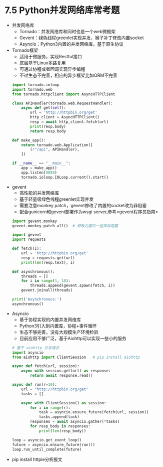 # 7.5 Python并发网络库常考题

- 并发网络库
	- Tornado：并发网络库和同时也是一个web微框架
	- Gevent：绿色线程greenlet实现并发，猴子补丁修改内置socket
	- Asyncio：Python3内置的并发网络库，基于原生协议
- Tornado框架
	- 适用于微服务，实现Restful接口
	- 底层基于Linux多路复用
	- 可通过协程或者回调实现异步编程
	- 不过生态不完善，相应的异步框架比如ORM不完善 
	```python
	import tornado.ioloop
	import tornado.web
	from tornado.httpclient import AsyncHTTPClient
	
	class APIHandler(tornado.web.RequestHandler):
	    async def get(self):
	        url = 'http://httpbin.org/get'
	        http_client = AsyncHTTPClient()
	        resp = await http_client.fetch(url)
	        print(resp.body)
	        return resp.body
	
	def make_app():
	    return tornado.web.Application([
	        (r"/api", APIHandler),
	    ])
	
	if __name__ == "__main__":
	    app = make_app()
	    app.listen(8888)
	    tornado.ioloop.IOLoop.current().start()
	```
- gevent
	- 高性能的并发网络库
	- 基于轻量级绿色线程greenlet实现并发
	- 需要注意monkey patch，gevent修改了内置的socket改为非阻塞
	- 配合gunicorn和gevent部署作为wsgi server,参考<gevent程序员指南>
	```python
	import gevent.monkey
	gevent.monkey.patch_all()  # 修改内置的一些库非阻塞
	
	import gevent
	import requests
	
	def fetch(i):
	    url = 'http://httpbin.org/get'
	    resp = requests.get(url)
	    print(len(resp.text), i)
	
	def asynchronous():
	    threads = []
	    for i in range(1, 10):
	        threads.append(gevent.spawn(fetch, i))
	    gevent.joinall(threads)
	
	print('Asynchronous:')
	asynchronous()
	```
- Asyncio
	- 基于协程实现的内置并发网络库
	- Python3引入到内置库，协程+事件循环
	- 生态不够完善，没有大规模生产环境检验
	- 目前应用不够广泛，基于Aiohttp可以实现一些小的服务
	```python
	# 基于 aiohttp 并发请求
	import asyncio
	from aiohttp import ClientSession   # pip install aiohttp
	
	async def fetch(url, session):
	    async with session.get(url) as response:
	        return await response.read()
	
	async def run(r=10):
	    url = "http://httpbin.org/get"
	    tasks = []
	
	    async with ClientSession() as session:
	        for i in range(r):
	            task = asyncio.ensure_future(fetch(url, session))
	            tasks.append(task)
	        responses = await asyncio.gather(*tasks)
	        for resp_body in responses:
	            print(len(resp_body))
	
	loop = asyncio.get_event_loop()
	future = asyncio.ensure_future(run())
	loop.run_until_complete(future)
	```
- pip install httpie分析报文